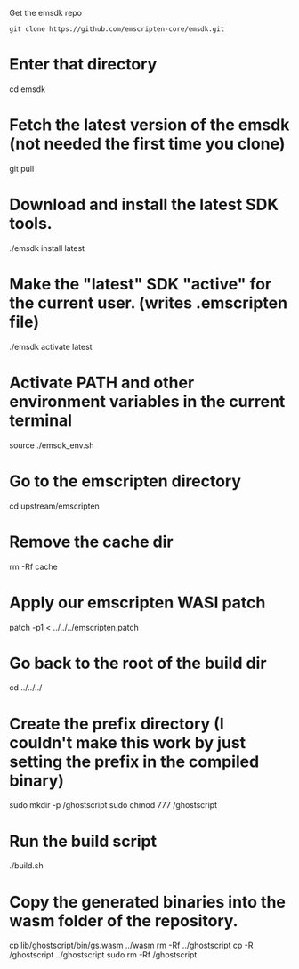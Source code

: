 Get the emsdk repo

`git clone https://github.com/emscripten-core/emsdk.git`

# Enter that directory
cd emsdk

# Fetch the latest version of the emsdk (not needed the first time you clone)
git pull

# Download and install the latest SDK tools.
./emsdk install latest

# Make the "latest" SDK "active" for the current user. (writes .emscripten file)
./emsdk activate latest

# Activate PATH and other environment variables in the current terminal
source ./emsdk_env.sh

# Go to the emscripten directory
cd upstream/emscripten

# Remove the cache dir
rm -Rf cache

# Apply our emscripten WASI patch
patch -p1 < ../../../emscripten.patch

# Go back to the root of the build dir
cd ../../../

# Create the prefix directory (I couldn't make this work by just setting the prefix in the compiled binary)
sudo mkdir -p /ghostscript
sudo chmod 777 /ghostscript

# Run the build script
./build.sh

# Copy the generated binaries into the wasm folder of the repository.
cp lib/ghostscript/bin/gs.wasm ../wasm
rm -Rf ../ghostscript
cp -R /ghostscript ../ghostscript
sudo rm -Rf /ghostscript

